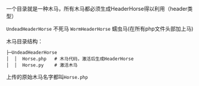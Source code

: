 一个目录就是一种木马，所有木马都必须生成HeaderHorse得以利用（header类型）

`UndeadHeaderHorse`  不死马
`WormHeaderHorse`  蠕虫马(在所有php文件头部加上马)

木马目录结构：
```
├─UndeadHeaderHorse
│  │  Horse.php   # 木马代码，激活后生成HeaderHorse
│  │  Horse.py    # 激活木马
```

上传的原始木马名字都叫`Horse.php`
